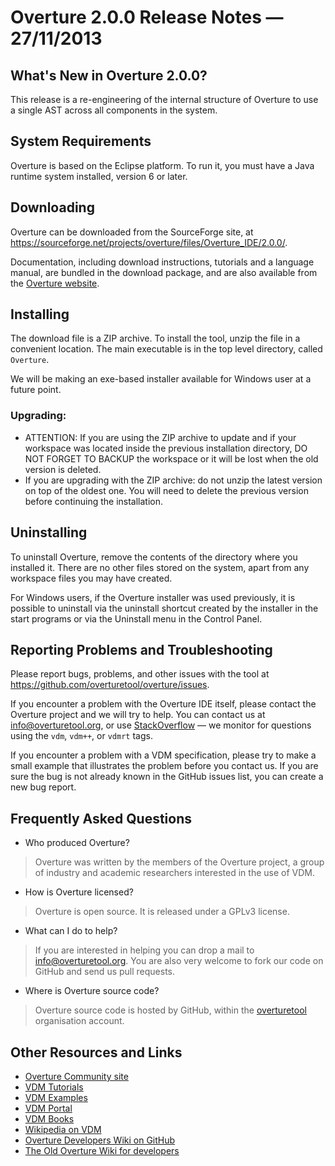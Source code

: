 Overture 2.0.0 Release Notes — 27/11/2013
==========================================


What's New in Overture 2.0.0?
-----------------------------

This release is a re-engineering of the internal structure of Overture
to use a single AST across all components in the system.


System Requirements
-------------------

Overture is based on the Eclipse platform.  To run it, you must have a
Java runtime system installed, version 6 or later.


Downloading
-----------

Overture can be downloaded from the SourceForge site, at
https://sourceforge.net/projects/overture/files/Overture_IDE/2.0.0/.

Documentation, including download instructions, tutorials and a
language manual, are bundled in the download package, and are also
available from the [Overture website](http://www.overturetool.org/).


Installing
----------

The download file is a ZIP archive.  To install the tool, unzip the
file in a convenient location.  The main executable is in the top
level directory, called `Overture`.

We will be making an exe-based installer available for Windows user at
a future point.

### Upgrading:

* ATTENTION: If you are using the ZIP archive to update and if your
  workspace was located inside the previous installation directory, DO
  NOT FORGET TO BACKUP the workspace or it will be lost when the old
  version is deleted.
* If you are upgrading with the ZIP archive: do not unzip the latest
  version on top of the oldest one.  You will need to delete the
  previous version before continuing the installation.


Uninstalling
------------

To uninstall Overture, remove the contents of the directory where you
installed it.  There are no other files stored on the system, apart
from any workspace files you may have created.

For Windows users, if the Overture installer was used previously, it
is possible to uninstall via the uninstall shortcut created by the
installer in the start programs or via the Uninstall menu in the
Control Panel.


Reporting Problems and Troubleshooting
--------------------------------------

Please report bugs, problems, and other issues with the tool at
https://github.com/overturetool/overture/issues.

If you encounter a problem with the Overture IDE itself, please
contact the Overture project and we will try to help.  You can contact
us at info@overturetool.org, or use
[StackOverflow](http://stackoverflow.com/questions/tagged/vdm%2b%2b) —
we monitor for questions using the `vdm`, `vdm++`, or `vdmrt` tags.

If you encounter a problem with a VDM specification, please try to
make a small example that illustrates the problem before you contact
us.  If you are sure the bug is not already known in the GitHub issues
list, you can create a new bug report.


Frequently Asked Questions
--------------------------

* Who produced Overture?
> Overture was written by the members of the Overture project, a group
  of industry and academic researchers interested in the use of VDM.

* How is Overture licensed?
> Overture is open source. It is released under a GPLv3 license.

* What can I do to help?
> If you are interested in helping you can drop a mail to
  info@overturetool.org.  You are also very welcome to fork our code
  on GitHub and send us pull requests.

* Where is Overture source code?
> Overture source code is hosted by GitHub, within the
  [overturetool](https://github.com/overturetool) organisation
  account.


Other Resources and Links
-------------------------

* [Overture Community site](http://www.overturetool.org)
* [VDM Tutorials](http://overturetool.org/?q=Documentation)
* [VDM Examples](http://overturetool.org/?q=node/11)
* [VDM Portal](http://www.vdmportal.org)
* [VDM Books](http://www.vdmbook.com)
* [Wikipedia on VDM](http://en.wikipedia.org/wiki/Vienna_Development_Method)
* [Overture Developers Wiki on GitHub](https://github.com/overturetool/overture/wiki/)
* [The Old Overture Wiki for developers](http://wiki.overturetool.org)
